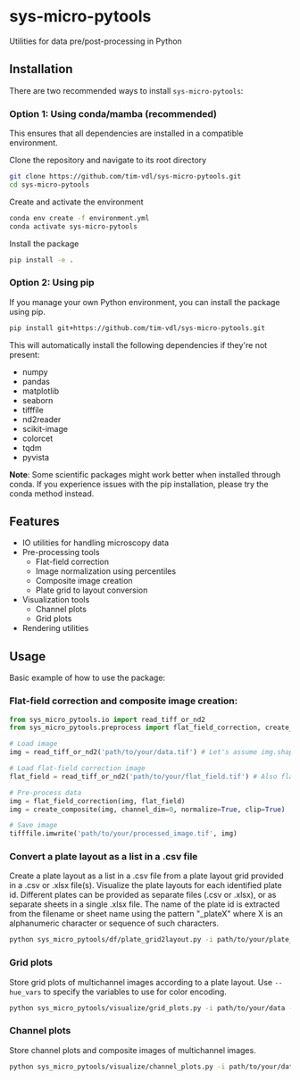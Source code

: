 # sys-micro-pytools

Utilities for data pre/post-processing in Python

## Installation
There are two recommended ways to install `sys-micro-pytools`:

### Option 1: Using conda/mamba (recommended)
This ensures that all dependencies are installed in a compatible environment.

Clone the repository and navigate to its root directory
```bash
git clone https://github.com/tim-vdl/sys-micro-pytools.git
cd sys-micro-pytools
```

Create and activate the environment
```bash
conda env create -f environment.yml
conda activate sys-micro-pytools
```

Install the package
```bash
pip install -e .
```

### Option 2: Using pip
If you manage your own Python environment, you can install the package using pip.

```bash
pip install git+https://github.com/tim-vdl/sys-micro-pytools.git
```

This will automatically install the following dependencies if they're not present:
- numpy
- pandas
- matplotlib
- seaborn
- tifffile
- nd2reader
- scikit-image
- colorcet
- tqdm
- pyvista

**Note**: Some scientific packages might work better when installed through conda. If you experience issues with the pip installation, please try the conda method instead.

## Features

- IO utilities for handling microscopy data
- Pre-processing tools
  - Flat-field correction
  - Image normalization using percentiles
  - Composite image creation
  - Plate grid to layout conversion
- Visualization tools
  - Channel plots
  - Grid plots
- Rendering utilities

## Usage

Basic example of how to use the package:

### Flat-field correction and composite image creation:
```python
from sys_micro_pytools.io import read_tiff_or_nd2
from sys_micro_pytools.preprocess import flat_field_correction, create_composite

# Load image
img = read_tiff_or_nd2('path/to/your/data.tif') # Let's assume img.shape = (5, 512, 512)

# Load flat-field correction image
flat_field = read_tiff_or_nd2('path/to/your/flat_field.tif') # Also flat_field.shape = (512, 512)

# Pre-process data
img = flat_field_correction(img, flat_field)
img = create_composite(img, channel_dim=0, normalize=True, clip=True)

# Save image
tifffile.imwrite('path/to/your/processed_image.tif', img)
```

### Convert a plate layout as a list in a .csv file
Create a plate layout as a list in a .csv file from a plate layout grid provided in a .csv or .xlsx file(s). Visualize the plate layouts for each identified plate id. Different plates can be provided as separate files (.csv or .xlsx), or as separate sheets in a single .xlsx file. The name of the plate id is extracted from the filename or sheet name using the pattern "_plateX" where X is an alphanumeric character or sequence of such characters.
```bash
python sys_micro_pytools/df/plate_grid2layout.py -i path/to/your/plate_layout.xlsx -o path/to/your/plate_layout.csv -v
```

### Grid plots
Store grid plots of multichannel images according to a plate layout. Use `--hue_vars` to specify the variables to use for color encoding.
```bash
python sys_micro_pytools/visualize/grid_plots.py -i path/to/your/data -o path/to/your/output --plate_layout path/to/your/plate_layout.csv --hue_vars Treat Dose
```

### Channel plots
Store channel plots and composite images of multichannel images.
```bash
python sys_micro_pytools/visualize/channel_plots.py -i path/to/your/data -o path/to/your/output --channels2use 0 1 2 --output_type channels composite
```
